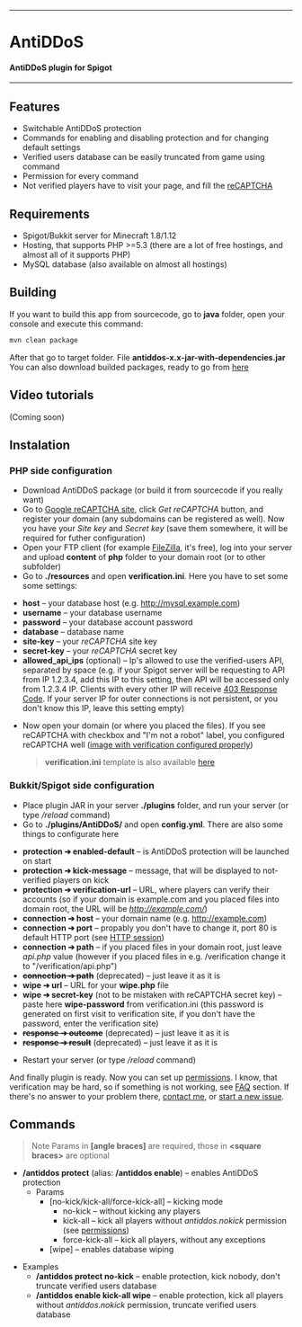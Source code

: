 

----------

# AntiDDoS
#### AntiDDoS plugin for Spigot

----------

## Features
* Switchable AntiDDoS protection
* Commands for enabling and disabling protection and for changing default settings
* Verified users database can be easily truncated from game using command
* Permission for every command
* Not verified players have to visit your page, and fill the [reCAPTCHA](https://www.google.com/recaptcha/intro/)


## Requirements
* Spigot/Bukkit server for Minecraft 1.8/1.12
* Hosting, that supports PHP >=5.3 (there are a lot of free hostings, and almost all of it supports PHP)
* MySQL database (also available on almost all hostings)

## Building
If you want to build this app from sourcecode, go to __java__ folder, open your console and execute this command:

```sh
mvn clean package
```

After that go to target folder. File __antiddos-x.x-jar-with-dependencies.jar__ 
You can also download builded packages, ready to go from [here](https://github.com/pietrek777/AntiDDoS/releases)

## Video tutorials
(Coming soon)
## Instalation
### PHP side configuration
 * Download AntiDDoS package (or build it from sourcecode if you really want)
 * Go to [Google reCAPTCHA site](https://www.google.com/recaptcha/intro/), click *Get reCAPTCHA* button, and register your domain (any subdomains can be registered as well). Now you have your *Site key* and *Secret key* (save them somewhere, it will be required for futher configuration)
 * Open your FTP client (for example [FileZilla](https://filezilla-project.org/), it's free), log into your server and upload **content** of **php** folder to your domain root (or to other subfolder)
 *  Go to **./resources** and open **verification.ini**. Here you have to set some some settings:
  - **host** – your database host (e.g. http://mysql.example.com)
  -  **username** – your database username
  -  **password** – your database account password
  -  **database** – database name
  -  **site-key** – your *reCAPTCHA* site key
  -  **secret-key** – your *reCAPTCHA* secret key
  - **allowed_api_ips** (optional) – Ip's allowed to use the verified-users API, separated by space (e.g. if your Spigot server will be requesting to API from IP 1.2.3.4, add this IP to this setting, then API will be accessed only from 1.2.3.4 IP. Clients with every other IP will receive [403 Response Code](https://en.wikipedia.org/wiki/HTTP_403). If your server IP for outer connections is not persistent, or you don't know this IP, leave this setting empty)
 * Now open your domain (or where you placed the files). If you see reCAPTCHA with checkbox and "I'm not a robot" label, you configured reCAPTCHA well ([image with verification configured properly](http://i.imgur.com/24xFf1Q))
   > **verification.ini**  template is also available [here](https://pastebin.com/4rudZNiA)


### Bukkit/Spigot side configuration
 * Place plugin JAR in your server **./plugins** folder, and run your server (or type */reload* command)
 * Go to **./plugins/AntiDDoS/** and open **config.yml**. There are also some things to configurate here
  - **protection ➔ enabled-default** – is AntiDDoS protection will be launched on start
  - **protection ➔ kick-message** – message, that will be displayed to not-verified players on kick
  - **protection ➔ verification-url** – URL, where players can verify their accounts (so if your domain is example.com and you placed files into domain root, the URL will be *http://example.com/*)
  - **connection ➔ host** – your domain name (e.g. http://example.com)
  - **connection ➔ port** – propably you don't have to change it, port 80 is default HTTP port (see [HTTP session](https://en.wikipedia.org/wiki/Hypertext_Transfer_Protocol#HTTP_session))
  - **connection ➔ path** – if you placed files in your domain root, just leave *api.php* value (however if you placed files in e.g. /verification change it to "/verification/api.php")
  -  **~~connection ➔ path~~** (deprecated) – just leave it as it is
  -  **wipe ➔ url** – URL for your **wipe.php** file
  - **wipe ➔ secret-key** (not to be mistaken with reCAPTCHA secret key) – paste here **wipe-password** from verification.ini (this password is generated on first visit to verification site, if you don't have the password, enter the verification site)
  -  **~~response ➔ outcome~~** (deprecated) – just leave it as it is
  -  **~~response ➔ result~~** (deprecated) – just leave it as it is
 * Restart your server (or type */reload* command)

And finally plugin is ready. Now you can set up [permissions](#permissions). I know, that verification may be hard, so if something is not working, see [FAQ](#FAQ) section. If there's no answer to your problem there, [contact me](#contact), or [start a new issue](https://github.com/pietrek777/AntiDDoS/issues).

## Commands
> Note
> Params in **[angle braces]** are required, those in **&lt;square braces&gt;** are optional

 * **/antiddos protect** (alias: **/antiddos enable**) – enables AntiDDoS protection
    - Params
      -  [no-kick/kick-all/force-kick-all] – kicking mode
         - no-kick – without kicking any players
          - kick-all – kick all players without *antiddos.nokick* permission (see [permissions](#permissions))
          - force-kick-all – kick all players, without any exceptions
      - [wipe] – enables database wiping
  - Examples
     - **/antiddos protect no-kick** – enable protection, kick nobody, don't truncate verified users database
     - **/antiddos enable kick-all wipe** – enable protection, kick all players without *antiddos.nokick* permission, truncate verified users database
